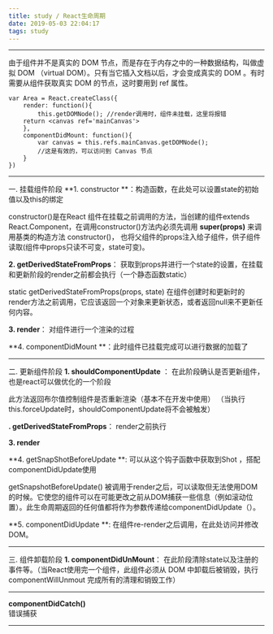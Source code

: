 ```yaml
---
title: study / React生命周期
date: 2019-05-03 22:04:17
tags: study
---
```


-------------------
由于组件并不是真实的 DOM 节点，而是存在于内存之中的一种数据结构，叫做虚拟 DOM （virtual DOM）。只有当它插入文档以后，才会变成真实的 DOM 。有时需要从组件获取真实 DOM 的节点，这时要用到 ref 属性。


	var Area = React.createClass({
	    render: function(){
	        this.getDOMNode(); //render调用时，组件未挂载，这里将报错
        return <canvas ref='mainCanvas'>
	    },
	    componentDidMount: function(){
	        var canvas = this.refs.mainCanvas.getDOMNode();
	        //这是有效的，可以访问到 Canvas 节点
	    }
	})

-------------------

一. 挂载组件阶段
**1. constructor **：构造函数，在此处可以设置state的初始值以及this的绑定

constructor()是在React 组件在挂载之前调用的方法，当创建的组件extends React.Component，在调用constructor()方法内必须先调用 **super(props)** 来调用基类的构造方法 constructor()， 也将父组件的props注入给子组件，供子组件读取(组件中props只读不可变，state可变)。

**2. getDerivedStateFromProps**： 获取到props并进行一个state的设置，在挂载和更新阶段的render之前都会执行（一个静态函数static）

static getDerivedStateFromProps(props, state) 在组件创建时和更新时的render方法之前调用，它应该返回一个对象来更新状态，或者返回null来不更新任何内容。

**3. render**： 对组件进行一个渲染的过程

**4. componentDidMount **：此时组件已挂载完成可以进行数据的加载了

-------------------

二. 更新组件阶段
**1. shouldComponentUpdate** ： 在此阶段确认是否更新组件，也是react可以做优化的一个阶段

此方法返回布尔值控制组件是否重新渲染（基本不在开发中使用）
（当执行this.forceUpdate时，shouldComponentUpdate将不会被触发）

**. getDerivedStateFromProps**：  render之前执行

**3. render**

**4. getSnapShotBeforeUpdate **: 可以从这个钩子函数中获取到Shot ，搭配componentDidUpdate使用

getSnapshotBeforeUpdate() 被调用于render之后，可以读取但无法使用DOM的时候。它使您的组件可以在可能更改之前从DOM捕获一些信息（例如滚动位置）。此生命周期返回的任何值都将作为参数传递给componentDidUpdate（）。

**5. componentDidUpdate **: 在组件re-render之后调用，在此处访问并修改DOM。

-------------------

三. 组件卸载阶段
**1. componentDidUnMount**： 在此阶段清除state以及注册的事件等。（当React使用完一个组件，此组件必须从 DOM 中卸载后被销毁，执行 componentWillUnmout 完成所有的清理和销毁工作）

-------------------

**componentDidCatch()**  
错误捕获

-------------------